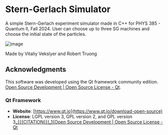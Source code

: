 # Stern-Gerlach Simulator
A simple Stern-Gerlach experiment simulator made in C++ for PHYS 385 - Quantum II, Fall 2024.
User can choose up to three SG machines and choose the initial state of the particles.

![image](https://github.com/user-attachments/assets/bd7cbde5-ced4-460a-8ace-b375f49c1db7)

Made by Vitaliy Vekslyer and Robert Truong

## Acknowledgments

This software was developed using the Qt framework community edition. [Open Source Development | Open Source License - Qt](https://www.qt.io/download-open-source).

### Qt Framework
- **Website**: [https://www.qt.io](https://www.qt.io/download-open-source)
- **License**: LGPL version 3, GPL version 2, and GPL version 3[_{{{CITATION{{{_1{Open Source Development | Open Source License - Qt](https://www.qt.io/download-open-source)

